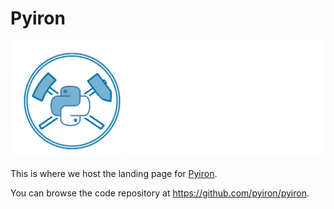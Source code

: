 # Pyiron

![Pyiron logo](images/logo.png "Pyiron logo")

This is where we host the landing page for [Pyiron](https://pyiron.org).

You can browse the code repository at https://github.com/pyiron/pyiron.
